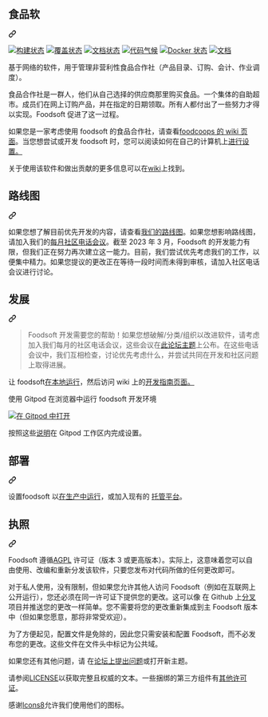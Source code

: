 <div class="Box-sc-g0xbh4-0 bJMeLZ js-snippet-clipboard-copy-unpositioned" data-hpc="true"><article class="markdown-body entry-content container-lg" itemprop="text"><div class="markdown-heading" dir="auto"><h1 tabindex="-1" class="heading-element" dir="auto"><font style="vertical-align: inherit;"><font style="vertical-align: inherit;">食品软</font></font></h1><a id="user-content-foodsoft" class="anchor" aria-label="固定链接：Foodsoft" href="#foodsoft"><svg class="octicon octicon-link" viewBox="0 0 16 16" version="1.1" width="16" height="16" aria-hidden="true"><path d="m7.775 3.275 1.25-1.25a3.5 3.5 0 1 1 4.95 4.95l-2.5 2.5a3.5 3.5 0 0 1-4.95 0 .751.751 0 0 1 .018-1.042.751.751 0 0 1 1.042-.018 1.998 1.998 0 0 0 2.83 0l2.5-2.5a2.002 2.002 0 0 0-2.83-2.83l-1.25 1.25a.751.751 0 0 1-1.042-.018.751.751 0 0 1-.018-1.042Zm-4.69 9.64a1.998 1.998 0 0 0 2.83 0l1.25-1.25a.751.751 0 0 1 1.042.018.751.751 0 0 1 .018 1.042l-1.25 1.25a3.5 3.5 0 1 1-4.95-4.95l2.5-2.5a3.5 3.5 0 0 1 4.95 0 .751.751 0 0 1-.018 1.042.751.751 0 0 1-1.042.018 1.998 1.998 0 0 0-2.83 0l-2.5 2.5a1.998 1.998 0 0 0 0 2.83Z"></path></svg></a></div>
<p dir="auto"><a href="https://github.com/foodcoops/foodsoft/actions"><img src="https://github.com/foodcoops/foodsoft/workflows/Ruby/badge.svg" alt="构建状态" style="max-width: 100%;"></a>
<a href="https://coveralls.io/r/foodcoops/foodsoft?branch=master" rel="nofollow"><img src="https://camo.githubusercontent.com/c4a83dfa3848829dbe87829a84088518ad7613dc0b46aef5271be0ca0237045f/68747470733a2f2f636f766572616c6c732e696f2f7265706f732f666f6f64636f6f70732f666f6f64736f66742f62616467652e7376673f6272616e63683d6d6173746572" alt="覆盖状态" data-canonical-src="https://coveralls.io/repos/foodcoops/foodsoft/badge.svg?branch=master" style="max-width: 100%;"></a>
<a href="http://inch-ci.org/github/foodcoops/foodsoft" rel="nofollow"><img src="https://camo.githubusercontent.com/e1928f8ad5037082385687943c846b3d6c83225964aa4bfb68187827d36975cb/68747470733a2f2f696e63682d63692e6f72672f6769746875622f666f6f64636f6f70732f666f6f64736f66742e7376673f6272616e63683d6d6173746572" alt="文档状态" data-canonical-src="https://inch-ci.org/github/foodcoops/foodsoft.svg?branch=master" style="max-width: 100%;"></a>
<a href="https://codeclimate.com/github/foodcoops/foodsoft" rel="nofollow"><img src="https://camo.githubusercontent.com/83a14d50a1b33610148d76ab781e819b28af0d08cb79ab27535a9fc22018c0cd/68747470733a2f2f636f6465636c696d6174652e636f6d2f6769746875622f666f6f64636f6f70732f666f6f64736f66742e737667" alt="代码气候" data-canonical-src="https://codeclimate.com/github/foodcoops/foodsoft.svg" style="max-width: 100%;"></a>
<a href="https://hub.docker.com/r/foodcoops/foodsoft" rel="nofollow"><img src="https://camo.githubusercontent.com/e99404c715731ca4040c6aa14db5309d7112760fad9d08caf94d15b8ee01c904/68747470733a2f2f696d672e736869656c64732e696f2f646f636b65722f636c6f75642f6275696c642f666f6f64636f6f70732f666f6f64736f66742e737667" alt="Docker 状态" data-canonical-src="https://img.shields.io/docker/cloud/build/foodcoops/foodsoft.svg" style="max-width: 100%;"></a>
<a href="http://rubydoc.info/github/foodcoops/foodsoft" rel="nofollow"><img src="https://camo.githubusercontent.com/77a3e6318e67e5afdb65ed1ca2f3876ac6b1eca2ad1f74913ac26b89a7779eab/68747470733a2f2f696d672e736869656c64732e696f2f62616467652f796172642d646f63732d626c75652e737667" alt="文档" data-canonical-src="https://img.shields.io/badge/yard-docs-blue.svg" style="max-width: 100%;"></a></p>
<p dir="auto"><font style="vertical-align: inherit;"><font style="vertical-align: inherit;">基于网络的软件，用于管理非营利性食品合作社（产品目录、订购、会计、作业调度）。</font></font></p>
<p dir="auto"><font style="vertical-align: inherit;"><font style="vertical-align: inherit;">食品合作社是一群人，他们从自己选择&ZeroWidthSpace;&ZeroWidthSpace;的供应商那里购买食品。一个集体的自助超市。成员们在网上订购产品，并在指定的日期领取。所有人都付出了一些努力才得以实现。Foodsoft 促进了这一过程。</font></font></p>
<p dir="auto"><font style="vertical-align: inherit;"><font style="vertical-align: inherit;">如果您是一家考虑使用 foodsoft 的食品合作社，请查看</font></font><a href="https://github.com/foodcoops/foodsoft/wiki/For-foodcoops"><font style="vertical-align: inherit;"><font style="vertical-align: inherit;">foodcoops 的 wiki 页面</font></font></a><font style="vertical-align: inherit;"><font style="vertical-align: inherit;">。当您想尝试或开发 foodsoft 时，您可以阅读如何</font><font style="vertical-align: inherit;">在自己的计算机上</font></font><a href="https://github.com/foodcoops/foodsoft/blob/master/doc/SETUP_DEVELOPMENT.md"><font style="vertical-align: inherit;"><font style="vertical-align: inherit;">进行设置。</font></font></a><font style="vertical-align: inherit;"></font></p>
<p dir="auto"><font style="vertical-align: inherit;"><font style="vertical-align: inherit;">关于使用该软件和做出贡献的更多信息可以在</font></font><a href="https://github.com/foodcoops/foodsoft/wiki"><font style="vertical-align: inherit;"><font style="vertical-align: inherit;">wiki</font></font></a><font style="vertical-align: inherit;"><font style="vertical-align: inherit;">上找到。</font></font></p>
<div class="markdown-heading" dir="auto"><h2 tabindex="-1" class="heading-element" dir="auto"><font style="vertical-align: inherit;"><font style="vertical-align: inherit;">路线图</font></font></h2><a id="user-content-roadmap" class="anchor" aria-label="永久链接：路线图" href="#roadmap"><svg class="octicon octicon-link" viewBox="0 0 16 16" version="1.1" width="16" height="16" aria-hidden="true"><path d="m7.775 3.275 1.25-1.25a3.5 3.5 0 1 1 4.95 4.95l-2.5 2.5a3.5 3.5 0 0 1-4.95 0 .751.751 0 0 1 .018-1.042.751.751 0 0 1 1.042-.018 1.998 1.998 0 0 0 2.83 0l2.5-2.5a2.002 2.002 0 0 0-2.83-2.83l-1.25 1.25a.751.751 0 0 1-1.042-.018.751.751 0 0 1-.018-1.042Zm-4.69 9.64a1.998 1.998 0 0 0 2.83 0l1.25-1.25a.751.751 0 0 1 1.042.018.751.751 0 0 1 .018 1.042l-1.25 1.25a3.5 3.5 0 1 1-4.95-4.95l2.5-2.5a3.5 3.5 0 0 1 4.95 0 .751.751 0 0 1-.018 1.042.751.751 0 0 1-1.042.018 1.998 1.998 0 0 0-2.83 0l-2.5 2.5a1.998 1.998 0 0 0 0 2.83Z"></path></svg></a></div>
<p dir="auto"><font style="vertical-align: inherit;"><font style="vertical-align: inherit;">如果您想了解目前优先开发的内容，请查看</font></font><a href="https://github.com/orgs/foodcoops/projects/1"><font style="vertical-align: inherit;"><font style="vertical-align: inherit;">我们的路线图</font></font></a><font style="vertical-align: inherit;"><font style="vertical-align: inherit;">。如果您想影响路线图，请加入我们的</font></font><a href="https://forum.foodcoops.net/t/foodsoft-monthly-community-call/573/6" rel="nofollow"><font style="vertical-align: inherit;"><font style="vertical-align: inherit;">每月社区电话会议</font></font></a><font style="vertical-align: inherit;"><font style="vertical-align: inherit;">。截至 2023 年 3 月，Foodsoft 的开发能力有限，但我们正在努力再次建立这一能力。目前，我们尝试优先考虑我们的工作，以便集中精力。如果您提议的更改正在等待一段时间而未得到审核，请加入社区电话会议进行讨论。</font></font></p>
<div class="markdown-heading" dir="auto"><h2 tabindex="-1" class="heading-element" dir="auto"><font style="vertical-align: inherit;"><font style="vertical-align: inherit;">发展</font></font></h2><a id="user-content-developing" class="anchor" aria-label="永久链接：开发中" href="#developing"><svg class="octicon octicon-link" viewBox="0 0 16 16" version="1.1" width="16" height="16" aria-hidden="true"><path d="m7.775 3.275 1.25-1.25a3.5 3.5 0 1 1 4.95 4.95l-2.5 2.5a3.5 3.5 0 0 1-4.95 0 .751.751 0 0 1 .018-1.042.751.751 0 0 1 1.042-.018 1.998 1.998 0 0 0 2.83 0l2.5-2.5a2.002 2.002 0 0 0-2.83-2.83l-1.25 1.25a.751.751 0 0 1-1.042-.018.751.751 0 0 1-.018-1.042Zm-4.69 9.64a1.998 1.998 0 0 0 2.83 0l1.25-1.25a.751.751 0 0 1 1.042.018.751.751 0 0 1 .018 1.042l-1.25 1.25a3.5 3.5 0 1 1-4.95-4.95l2.5-2.5a3.5 3.5 0 0 1 4.95 0 .751.751 0 0 1-.018 1.042.751.751 0 0 1-1.042.018 1.998 1.998 0 0 0-2.83 0l-2.5 2.5a1.998 1.998 0 0 0 0 2.83Z"></path></svg></a></div>
<blockquote>
<p dir="auto"><font style="vertical-align: inherit;"><font style="vertical-align: inherit;">Foodsoft 开发需要您的帮助！如果您想破解/分类/组织以改进软件，请考虑加入我们每月的社区电话会议，这些会议在</font></font><a href="https://forum.foodcoops.net/t/foodsoft-monthly-community-call/573/6" rel="nofollow"><font style="vertical-align: inherit;"><font style="vertical-align: inherit;">此论坛主题</font></font></a><font style="vertical-align: inherit;"><font style="vertical-align: inherit;">上公布。在这些电话会议中，我们互相检查，讨论优先考虑什么，并尝试共同在开发和社区问题上取得进展。</font></font></p>
</blockquote>
<p dir="auto"><font style="vertical-align: inherit;"><font style="vertical-align: inherit;">让 foodsoft</font></font><a href="/foodcoops/foodsoft/blob/master/doc/SETUP_DEVELOPMENT.md"><font style="vertical-align: inherit;"><font style="vertical-align: inherit;">在本地运行</font></font></a><font style="vertical-align: inherit;"><font style="vertical-align: inherit;">，然后访问</font><font style="vertical-align: inherit;">
wiki 上的</font></font><a href="https://github.com/foodcoops/foodsoft/wiki/Developing-Guidelines"><font style="vertical-align: inherit;"><font style="vertical-align: inherit;">开发指南页面。</font></font></a><font style="vertical-align: inherit;"></font></p>
<p dir="auto"><font style="vertical-align: inherit;"><font style="vertical-align: inherit;">使用 Gitpod 在浏览器中运行 foodsoft 开发环境</font></font></p>
<p dir="auto"><a href="https://gitpod.io/#https://github.com/foodcoops/foodsoft" rel="nofollow"><img src="https://camo.githubusercontent.com/95fbab4ac41e62a9f66e6d1d78f8249c418b33f8c7739c4f9c593f953f5362de/68747470733a2f2f676974706f642e696f2f627574746f6e2f6f70656e2d696e2d676974706f642e737667" alt="在 Gitpod 中打开" data-canonical-src="https://gitpod.io/button/open-in-gitpod.svg" style="max-width: 100%;"></a></p>
<p dir="auto"><font style="vertical-align: inherit;"><font style="vertical-align: inherit;">按照这些</font></font><a href="/foodcoops/foodsoft/blob/master/doc/SETUP_DEVELOPMENT_GITPOD.md"><font style="vertical-align: inherit;"><font style="vertical-align: inherit;">说明</font></font></a><font style="vertical-align: inherit;"><font style="vertical-align: inherit;">在 Gitpod 工作区内完成设置。</font></font></p>
<div class="markdown-heading" dir="auto"><h2 tabindex="-1" class="heading-element" dir="auto"><font style="vertical-align: inherit;"><font style="vertical-align: inherit;">部署</font></font></h2><a id="user-content-deploying" class="anchor" aria-label="永久链接：部署" href="#deploying"><svg class="octicon octicon-link" viewBox="0 0 16 16" version="1.1" width="16" height="16" aria-hidden="true"><path d="m7.775 3.275 1.25-1.25a3.5 3.5 0 1 1 4.95 4.95l-2.5 2.5a3.5 3.5 0 0 1-4.95 0 .751.751 0 0 1 .018-1.042.751.751 0 0 1 1.042-.018 1.998 1.998 0 0 0 2.83 0l2.5-2.5a2.002 2.002 0 0 0-2.83-2.83l-1.25 1.25a.751.751 0 0 1-1.042-.018.751.751 0 0 1-.018-1.042Zm-4.69 9.64a1.998 1.998 0 0 0 2.83 0l1.25-1.25a.751.751 0 0 1 1.042.018.751.751 0 0 1 .018 1.042l-1.25 1.25a3.5 3.5 0 1 1-4.95-4.95l2.5-2.5a3.5 3.5 0 0 1 4.95 0 .751.751 0 0 1-.018 1.042.751.751 0 0 1-1.042.018 1.998 1.998 0 0 0-2.83 0l-2.5 2.5a1.998 1.998 0 0 0 0 2.83Z"></path></svg></a></div>
<p dir="auto"><font style="vertical-align: inherit;"><font style="vertical-align: inherit;">设置foodsoft 以</font></font><a href="/foodcoops/foodsoft/blob/master/doc/SETUP_PRODUCTION.md"><font style="vertical-align: inherit;"><font style="vertical-align: inherit;">在生产中运行</font></font></a><font style="vertical-align: inherit;"><font style="vertical-align: inherit;">，或加入现有的
</font></font><a href="https://foodcoops.net/foodsoft-hosting/" rel="nofollow"><font style="vertical-align: inherit;"><font style="vertical-align: inherit;">托管平台</font></font></a><font style="vertical-align: inherit;"><font style="vertical-align: inherit;">。</font></font></p>
<div class="markdown-heading" dir="auto"><h2 tabindex="-1" class="heading-element" dir="auto"><font style="vertical-align: inherit;"><font style="vertical-align: inherit;">执照</font></font></h2><a id="user-content-license" class="anchor" aria-label="永久链接：许可证" href="#license"><svg class="octicon octicon-link" viewBox="0 0 16 16" version="1.1" width="16" height="16" aria-hidden="true"><path d="m7.775 3.275 1.25-1.25a3.5 3.5 0 1 1 4.95 4.95l-2.5 2.5a3.5 3.5 0 0 1-4.95 0 .751.751 0 0 1 .018-1.042.751.751 0 0 1 1.042-.018 1.998 1.998 0 0 0 2.83 0l2.5-2.5a2.002 2.002 0 0 0-2.83-2.83l-1.25 1.25a.751.751 0 0 1-1.042-.018.751.751 0 0 1-.018-1.042Zm-4.69 9.64a1.998 1.998 0 0 0 2.83 0l1.25-1.25a.751.751 0 0 1 1.042.018.751.751 0 0 1 .018 1.042l-1.25 1.25a3.5 3.5 0 1 1-4.95-4.95l2.5-2.5a3.5 3.5 0 0 1 4.95 0 .751.751 0 0 1-.018 1.042.751.751 0 0 1-1.042.018 1.998 1.998 0 0 0-2.83 0l-2.5 2.5a1.998 1.998 0 0 0 0 2.83Z"></path></svg></a></div>
<p dir="auto"><font style="vertical-align: inherit;"><font style="vertical-align: inherit;">Foodsoft 遵循</font></font><a href="https://www.gnu.org/licenses/agpl-3.0.html" rel="nofollow"><font style="vertical-align: inherit;"><font style="vertical-align: inherit;">AGPL</font></font></a><font style="vertical-align: inherit;"><font style="vertical-align: inherit;">
许可证（版本 3 或更高版本）。实际上，这意味着您可以自由使用、改编和重新分发该软件，只要您发布对代码所做的任何更改即可。</font></font></p>
<p dir="auto"><font style="vertical-align: inherit;"><font style="vertical-align: inherit;">对于私人使用，没有限制，但如果您允许其他人访问 Foodsoft（例如在互联网上公开运行），您还必须在同一许可证下提供您的更改。这可以像
在 Github 上</font></font><a href="https://github.com/foodcoops/foodsoft/fork"><font style="vertical-align: inherit;"><font style="vertical-align: inherit;">分叉</font></font></a><font style="vertical-align: inherit;"><font style="vertical-align: inherit;">项目并推送您的更改一样简单。您不需要将您的更改重新集成到主 Foodsoft 版本中（但如果您愿意，那将非常受欢迎）。</font></font></p>
<p dir="auto"><font style="vertical-align: inherit;"><font style="vertical-align: inherit;">为了方便起见，配置文件是免除的，因此您只需安装和配置 Foodsoft，而不必发布您的更改。这些文件在文件头中标记为公共域。</font></font></p>
<p dir="auto"><font style="vertical-align: inherit;"><font style="vertical-align: inherit;">如果您还有其他问题，请
在</font><a href="https://forum.foodcoops.net" rel="nofollow"><font style="vertical-align: inherit;">论坛上</font></a></font><a href="https://github.com/foodcoops/foodsoft/issues/new"><font style="vertical-align: inherit;"><font style="vertical-align: inherit;">提出问题</font></font></a><font style="vertical-align: inherit;"><font style="vertical-align: inherit;">或打开新主题</font><font style="vertical-align: inherit;">。</font></font><a href="https://forum.foodcoops.net" rel="nofollow"><font style="vertical-align: inherit;"></font></a><font style="vertical-align: inherit;"></font></p>
<p dir="auto"><font style="vertical-align: inherit;"><font style="vertical-align: inherit;">请参阅</font></font><a href="/foodcoops/foodsoft/blob/master/LICENSE.md"><font style="vertical-align: inherit;"><font style="vertical-align: inherit;">LICENSE</font></font></a><font style="vertical-align: inherit;"><font style="vertical-align: inherit;">以获取完整且权威的文本。一些捆绑的第三方组件有</font></font><a href="/foodcoops/foodsoft/blob/master/vendor/README.md"><font style="vertical-align: inherit;"><font style="vertical-align: inherit;">其他许可证</font></font></a><font style="vertical-align: inherit;"><font style="vertical-align: inherit;">。</font></font></p>
<p dir="auto"><font style="vertical-align: inherit;"><font style="vertical-align: inherit;">感谢</font></font><a href="http://icons8.com/" rel="nofollow"><font style="vertical-align: inherit;"><font style="vertical-align: inherit;">Icons8</font></font></a><font style="vertical-align: inherit;"><font style="vertical-align: inherit;">允许我们使用他们的图标。</font></font></p>
</article></div>
